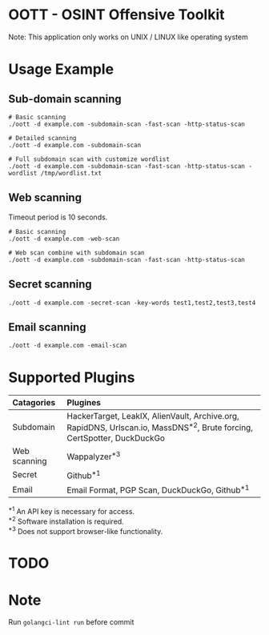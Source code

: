 # OOTT - OSINT Offensive Toolkit
Note: This application only works on UNIX / LINUX like operating system

# Usage Example
## Sub-domain scanning
```
# Basic scanning
./oott -d example.com -subdomain-scan -fast-scan -http-status-scan

# Detailed scanning
./oott -d example.com -subdomain-scan

# Full subdomain scan with customize wordlist
./oott -d example.com -subdomain-scan -fast-scan -http-status-scan -wordlist /tmp/wordlist.txt
```

## Web scanning
Timeout period is 10 seconds.
```
# Basic scanning
./oott -d example.com -web-scan

# Web scan combine with subdomain scan
./oott -d example.com -subdomain-scan -fast-scan -http-status-scan
```

## Secret scanning
```
./oott -d example.com -secret-scan -key-words test1,test2,test3,test4
```

## Email scanning
```
./oott -d example.com -email-scan
```

# Supported Plugins
| Catagories   | Plugines |
|:-------------|:-------------|
| Subdomain    | HackerTarget, LeakIX, AlienVault, Archive.org, RapidDNS, Urlscan.io, MassDNS<sup>*2</sup>, Brute forcing, CertSpotter, DuckDuckGo |
| Web scanning | Wappalyzer<sup>*3</sup> |
| Secret       | Github<sup>*1</sup> |
| Email        | Email Format, PGP Scan, DuckDuckGo, Github<sup>*1</sup> |

<sup>*1</sup> An API key is necessary for access.  
<sup>*2</sup> Software installation is required.  
<sup>*3</sup> Does not support browser-like functionality.  

# TODO


# Note
Run `golangci-lint run` before commit
